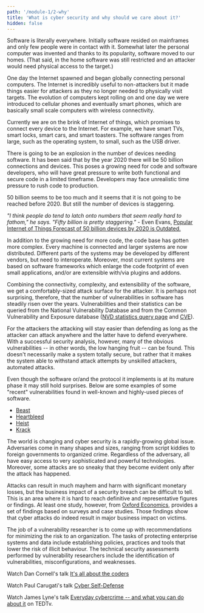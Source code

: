 ```yaml
---
path: '/module-1/2-why'
title: 'What is cyber security and why should we care about it?'
hidden: false
---
```


Software is literally everywhere. Initially software resided on mainframes and only few people were in contact with it. Somewhat later the personal computer was invented and thanks to its popularity, software moved to our homes. (That said, in the home software was still restricted and an attacker would need physical access to the target.)

One day the Internet spawned and began globally connecting personal computers. The Internet is incredibly useful to non-attackers but it made things easier for attackers as they no longer needed to physically visit targets. The evolution of computers kept rolling on and one day we were introduced to cellular phones and eventually smart phones, which are basically small scale computers with wireless connectivity.

Currently we are on the brink of Internet of things, which promises to connect every device to the Internet. For example, we have smart TVs, smart locks, smart cars, and smart toasters. The software ranges from large, such as the operating system, to small, such as the USB driver.

There is going to be an explosion in the number of devices needing software. It has been said that by the year 2020 there will be 50 billion connections and devices. This poses a growing need for code and software developers, who will have great pressure to write both functional and secure code in a limited timeframe. Developers may face unrealistic time pressure to rush code to production.

<text-box variant="emph" name = "What about the number 50?">

50 billion seems to be too much and it seems that it is not going to be reached before 2020. But still the number of devices is staggering.

*"I think people do tend to latch onto numbers that seem really hard to
fathom," he says. "Fifty billion is pretty staggering."* - Even Evans,
[Popular Internet of Things Forecast of 50 billion devices by 2020 is Outdated.](https://spectrum.ieee.org/tech-talk/telecom/internet/popular-internet-of-things-forecast-of-50-billion-devices-by-2020-is-outdated)

</text-box>

In addition to the growing need for more code, the code base has gotten more
complex. Every machine is connected and larger systems are now distributed.
Different parts of the systems may be developed by different vendors, but need
to interoperate. Moreover, most current systems are based on software
frameworks which enlarge the code footprint of even small applications, and/or
are extensible with/via plugins and addons.

Combining the connectivity, complexity, and extensibility of the software, we
get a comfortably-sized attack surface for the attacker. It is perhaps not
surprising, therefore, that the number of vulnerabilities in software has
steadily risen over the years. Vulnerabilities and their statistics can be
queried from the National Vulnerability Database and from the Common
Vulnerability and Exposure database
([NVD statistics query page](https://web.nvd.nist.gov/view/vuln/statistics)
and
[CVE](http://cve.mitre.org/cve/cve.html)).

For the attackers the attacking will stay easier than defending as long as the
attacker can attack anywhere and the latter have to defend everywhere. With a
successful security analysis, however, many of the obvious vulnerabilities --
in other words, the low hanging fruit -- can be found. This doesn't necessarily
make a system totally secure, but rather that it makes the system able to
withstand attack attempts by unskilled attackers, automated attacks.

<text-box variant="emph" name = "Vulnerabilities are hard to find">

Even though the software or/and the protocol it implements is at its mature phase it may still hold surprises. Below are some examples of some "recent" vulnerabilities found in well-known and highly-used pieces of software.

- [Beast](https://blog.qualys.com/ssllabs/2013/09/10/is-beast-still-a-threat)
- [Heartbleed](http://www.codenomicon.com/news/pressrelease/2014/04/09/codenomicon_advising_internet_community_on_serious_internet_vulnerability_dubbed_heartbleed.html)
- [Heist](http://arstechnica.com/security/2016/08/new-attack-steals-ssns-e-mail-addresses-and-more-from-https-pages/)
- [Krack](https://arstechnica.com/information-technology/2017/10/severe-flaw-in-wpa2-protocol-leaves-wi-fi-traffic-open-to-eavesdropping/)
 
</text-box>

The world is changing and cyber security is a rapidly-growing global issue.
Adversaries come in many shapes and sizes, ranging from script kiddies to
foreign governments to organized crime. Regardless of the adversary, all have
easy access to very sophisticated and powerful technologies. Moreover, some
attacks are so sneaky that they become evident only after the attack has
happened.

Attacks can result in much mayhem and harm with significant monetary losses,
but the business impact of a security breach can be difficult to tell. This is
an area where it is hard to reach definitive and representative figures or
findings. At least one study, however, from [Oxford Economics](https://www.oxfordeconomics.com/my-oxford/projects/276032), provides a set of findings based on
surveys and case studies. Those findings show that cyber attacks do indeed
result in major business impact on victims.

<quiz id="dc53f354-58e3-583f-8b98-7f3b89698138"></quiz>

The job of a vulnerability researcher is to come up with recommendations for
minimizing the risk to an organization. The tasks of protecting enterprise
systems and data include establishing policies, practices and tools that lower
the risk of illicit behaviour. The technical security assessments performed by
vulnerability researchers include the identification of vulnerabilities,
misconfigurations, and weaknesses.

<text-box variant="emph" name="TED: a source of infinite goodness">

Watch Dan Cornell's talk [It's all about the coders]('https://www.youtube.com/watch?v=fi44mL7mcq0')

Watch Paul Carugati's talk [Cyber Self-Defense]('https://www.youtube.com/watch?v=knLDY7hRm5I')

Watch James Lyne's talk [Everyday cybercrime -- and what you can do about it]('https://www.ted.com/talks/james_lyne_everyday_cybercrime_and_what_you_can_do_about_it?language=en') on TEDTv.

</text-box>

<quiz id="c680b34d-2b60-536e-968e-1d53c8183c94"></quiz>
